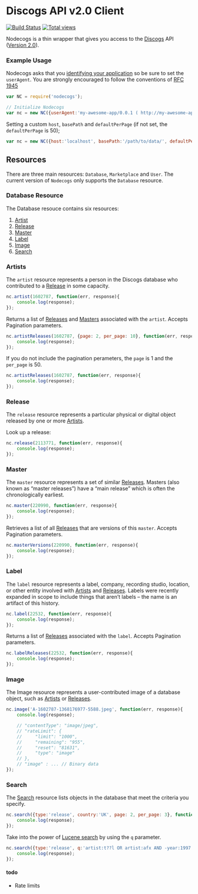 # Discogs API v2.0 Client

[![Build Status](https://secure.travis-ci.org/jbraithwaite/nodecogs.png?branch=master)](http://travis-ci.org/jbraithwaite/nodecogs) [![Total views](https://sourcegraph.com/api/repos/github.com/jbraithwaite/nodecogs/counters/views.png)](https://sourcegraph.com/github.com/jbraithwaite/nodecogs)

Nodecogs is a thin wrapper that gives you access to the [Discogs](http://www.discogs.com/) API ([Version 2.0](http://www.discogs.com/developers/)).

### Example Usage

Nodecogs asks that you [identifying your application](http://www.discogs.com/developers/accessing.html#required-headers) so be sure to set the `userAgent`. You are strongly encouraged to follow the conventions of [RFC 1945](http://tools.ietf.org/html/rfc1945#section-3.7)

```javascript
var NC = require('nodecogs');

// Initialize Nodecogs
var nc = new NC({userAgent:'my-awesome-app/0.0.1 ( http://my-awesome-app.com )'});
```

Setting a custom `host`, `basePath` and `defaultPerPage` (if not set, the `defaultPerPage` is 50);

```javascript
var nc = new NC({host:'localhost', basePath:'/path/to/data/', defaultPerPage: 50});
```

## Resources

There are three main resources: `Database`, `Marketplace` and `User`. The current version of `Nodecogs` only supports the `Database` resource.

### Database Resource

The Database resouce contains six resources:

1. [Artist][1]
2. [Release][2]
3. [Master][3]
4. [Label][4]
5. [Image][5]
6. [Search][6]

### Artists

The `artist` resource represents a person in the Discogs database who contributed to a [Release][2] in some capacity.

```javascript
nc.artist(1602787, function(err, response){
    console.log(response);
});
```

Returns a list of [Releases][2] and [Masters][3] associated with the `artist`. Accepts Pagination parameters.

```javascript
nc.artistReleases(1602787, {page: 2, per_page: 10}, function(err, response){
    console.log(response);
});
```

If you do not include the pagination perameters, the `page` is 1 and the `per_page` is 50.

```javascript
nc.artistReleases(1602787, function(err, response){
    console.log(response);
});
```

### Release

The `release` resource represents a particular physical or digital object released by one or more [Artists][1].

Look up a release:

```javascript
nc.release(2113771, function(err, response){
    console.log(response);
});
```

### Master

The `master` resource represents a set of similar [Releases][2]. Masters (also known as “master releases”) have a “main release” which is often the chronologically earliest.

```javascript
nc.master(220990, function(err, response){
    console.log(response);
});
```

Retrieves a list of all [Releases][2] that are versions of this `master`. Accepts Pagination parameters.

```javascript
nc.masterVersions(220990, function(err, response){
    console.log(response);
});
```

### Label

The `label` resource represents a label, company, recording studio, location, or other entity involved with [Artists][1] and [Releases][2]. Labels were recently expanded in scope to include things that aren’t labels – the name is an artifact of this history.

```javascript
nc.label(22532, function(err, response){
    console.log(response);
});
```

Returns a list of [Releases][2] associated with the `label`. Accepts Pagination parameters.

```javascript
nc.labelReleases(22532, function(err, response){
    console.log(response);
});
```

### Image

The Image resource represents a user-contributed image of a database object, such as [Artists][1] or [Releases][2].

```javascript
nc.image('A-1602787-1368176977-5588.jpeg', function(err, response){
    console.log(response);

    // "contentType": "image/jpeg",
    // "rateLimit": {
    //     "limit": "1000",
    //     "remaining": "955",
    //     "reset": "81631",
    //     "type": "image"
    // },
    // "image" : ... // Binary data
});
```

### Search

The [Search][6] resource lists objects in the database that meet the criteria you specify.

```javascript
nc.search({type:'release', country:'UK', page: 2, per_page: 3}, function(err, response){
    console.log(response);
});
```

Take into the power of [Lucene search][8] by using the `q` parameter.

```javascript
nc.search({type:'release', q:'artist:t??l OR artist:afx AND -year:1997'}, function(err, response){
    console.log(response);
});
```

#### todo

- Rate limits

[1]: http://www.discogs.com/developers/resources/database/artist.html
[2]: http://www.discogs.com/developers/resources/database/release.html
[3]: http://www.discogs.com/developers/resources/database/master.html
[4]: http://www.discogs.com/developers/resources/database/label.html
[5]: http://www.discogs.com/developers/resources/database/image.html
[6]: http://www.discogs.com/developers/resources/database/search.html
[7]: http://www.discogs.com/developers/accessing.html#rate-limiting
[8]: http://www.discogs.com/help/account/browsing-and-searching
